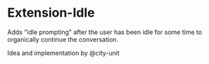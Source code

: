 # Extension-Idle

Adds "idle prompting" after the user has been idle for some time to organically continue the conversation.

Idea and implementation by @city-unit
